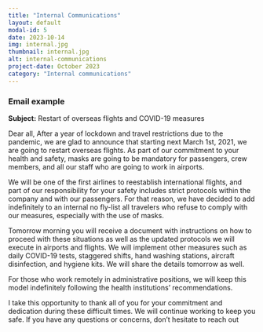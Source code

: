 ```yaml
---
title: "Internal Communications"
layout: default
modal-id: 5
date: 2023-10-14
img: internal.jpg
thumbnail: internal.jpg
alt: internal-communications
project-date: October 2023
category: "Internal communications"
---
```


### Email example

**Subject:** Restart of overseas flights and COVID-19 measures

Dear all,
After a year of lockdown and travel restrictions due to the pandemic, we are glad to announce that starting next March 1st, 2021, we are going to restart overseas flights. As part of our commitment to your health and safety, masks are going to be mandatory for passengers, crew members, and all our staff who are going to work in airports.

We will be one of the first airlines to reestablish international flights, and part of our responsibility for your safety includes strict protocols within the company and with our passengers. For that reason, we have decided to add indefinitely to an internal no fly-list all travelers who refuse to comply with our measures, especially with the use of masks.

Tomorrow morning you will receive a document with instructions on how to proceed with these situations as well as the updated protocols we will execute in airports and flights.
We will implement other measures such as daily COVID-19 tests, staggered shifts, hand washing stations, aircraft disinfection, and hygiene kits. We will share the details tomorrow as well.

For those who work remotely in administrative positions, we will keep this model indefinitely following the health institutions’ recommendations.

I take this opportunity to thank all of you for your commitment and dedication during these difficult times. We will continue working to keep you safe. If you have any questions or concerns, don’t hesitate to reach out